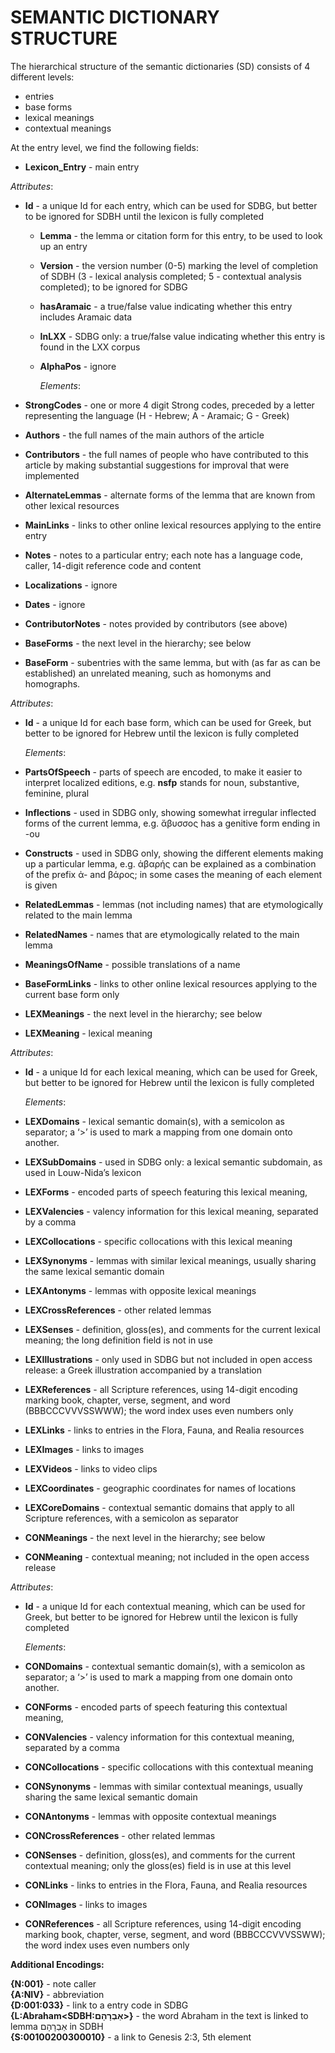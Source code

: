 # **SEMANTIC DICTIONARY STRUCTURE**

The hierarchical structure of the semantic dictionaries (SD) consists of 4 different levels:

* entries  
* base forms  
* lexical meanings  
* contextual meanings

At the entry level, we find the following fields:

* **Lexicon\_Entry** \- main entry

*Attributes*:

* **Id** \- a unique Id for each entry, which can be used for SDBG, but better to be ignored for SDBH until the lexicon is fully completed  
  * **Lemma** \- the lemma or citation form for this entry, to be used to look up an entry  
  * **Version** \- the version number (0-5) marking the level of completion of SDBH (3 \- lexical analysis completed; 5 \- contextual analysis completed); to be ignored for SDBG  
  * **hasAramaic** \- a true/false value indicating whether this entry includes Aramaic data  
  * **InLXX** \- SDBG only: a true/false value indicating whether this entry is found in the LXX corpus  
  * **AlphaPos** \- ignore

	*Elements*:

* **StrongCodes** \- one or more 4 digit Strong codes, preceded by a letter representing the language (H \- Hebrew; A \- Aramaic; G \- Greek)  
* **Authors** \- the full names of the main authors of the article  
* **Contributors** \- the full names of people who have contributed to this article by making substantial suggestions for improval that were implemented  
* **AlternateLemmas** \- alternate forms of the lemma that are known from other lexical resources  
* **MainLinks** \- links to other online lexical resources applying to the entire entry  
* **Notes** \- notes to a particular entry; each note has a language code, caller, 14-digit reference code and content  
* **Localizations** \- ignore  
* **Dates** \- ignore  
* **ContributorNotes** \- notes provided by contributors (see above)  
* **BaseForms** \- the next level in the hierarchy; see below

* **BaseForm** \- subentries with the same lemma, but with (as far as can be established) an unrelated meaning, such as homonyms and homographs.

*Attributes*:

* **Id** \- a unique Id for each base form, which can be used for Greek, but better to be ignored for Hebrew until the lexicon is fully completed

	*Elements*:

* **PartsOfSpeech** \- parts of speech are encoded, to make it easier to interpret localized editions, e.g. **nsfp** stands for noun, substantive, feminine, plural  
* **Inflections** \- used in SDBG only, showing somewhat irregular inflected forms of the current lemma, e.g. ἄβυσσος has a genitive form ending in \-ου  
* **Constructs** \- used in SDBG only, showing the different elements making up a particular lemma, e.g. ἀβαρής can be explained as a combination of the prefix ἀ- and βάρος; in some cases the meaning of each element is given  
* **RelatedLemmas** \- lemmas (not including names) that are etymologically related to the main lemma  
* **RelatedNames** \- names that are etymologically related to the main lemma  
* **MeaningsOfName** \- possible translations of a name  
* **BaseFormLinks** \- links to other online lexical resources applying to the current base form only  
* **LEXMeanings** \- the next level in the hierarchy; see below

* **LEXMeaning** \- lexical meaning

*Attributes*:

* **Id** \- a unique Id for each lexical meaning, which can be used for Greek, but better to be ignored for Hebrew until the lexicon is fully completed

	*Elements*:

* **LEXDomains** \- lexical semantic domain(s), with a semicolon as separator; a ‘\>’ is used to mark a mapping from one domain onto another.  
* **LEXSubDomains** \- used in SDBG only: a lexical semantic subdomain, as used in Louw-Nida’s lexicon  
* **LEXForms** \- encoded parts of speech featuring this lexical meaning,   
* **LEXValencies** \- valency information for this lexical meaning, separated by a comma  
* **LEXCollocations** \- specific collocations with this lexical meaning  
* **LEXSynonyms** \- lemmas with similar lexical meanings, usually sharing the same lexical semantic domain   
* **LEXAntonyms** \- lemmas with opposite lexical meanings  
* **LEXCrossReferences** \- other related lemmas  
* **LEXSenses** \- definition, gloss(es), and comments for the current lexical meaning; the long definition field is not in use  
* **LEXIllustrations** \- only used in SDBG but not included in open access release: a Greek illustration accompanied by a translation  
* **LEXReferences** \- all Scripture references, using 14-digit encoding marking book, chapter, verse, segment, and word (BBBCCCVVVSSWWW); the word index uses even numbers only  
* **LEXLinks** \- links to entries in the Flora, Fauna, and Realia resources  
* **LEXImages** \- links to images  
* **LEXVideos** \- links to video clips  
* **LEXCoordinates** \- geographic coordinates for names of locations  
* **LEXCoreDomains** \- contextual semantic domains that apply to all Scripture references, with a semicolon as separator  
* **CONMeanings** \- the next level in the hierarchy; see below

* **CONMeaning** \- contextual meaning; not included in the open access release

*Attributes*:

* **Id** \- a unique Id for each contextual meaning, which can be used for Greek, but better to be ignored for Hebrew until the lexicon is fully completed

	*Elements*:

* **CONDomains** \- contextual semantic domain(s), with a semicolon as separator; a ‘\>’ is used to mark a mapping from one domain onto another.  
* **CONForms** \- encoded parts of speech featuring this contextual meaning,   
* **CONValencies** \- valency information for this contextual meaning, separated by a comma  
* **CONCollocations** \- specific collocations with this contextual meaning  
* **CONSynonyms** \- lemmas with similar contextual meanings, usually sharing the same lexical semantic domain   
* **CONAntonyms** \- lemmas with opposite contextual meanings  
* **CONCrossReferences** \- other related lemmas  
* **CONSenses** \- definition, gloss(es), and comments for the current contextual meaning; only the gloss(es) field is in use at this level  
* **CONLinks** \- links to entries in the Flora, Fauna, and Realia resources  
* **CONImages** \- links to images  
* **CONReferences** \- all Scripture references, using 14-digit encoding marking book, chapter, verse, segment, and word (BBBCCCVVVSSWW); the word index uses even numbers only

**Additional Encodings:**

**{N:001}** \- note caller  
**{A:NIV}** \- abbreviation  
**{D:001:033}** \- link to a entry code in SDBG  
**{L:Abraham\<SDBH:אַבְרָהָם\>}** \- the word Abraham in the text is linked to lemma אַבְרָהָם in SDBH  
**{S:00100200300010}** \- a link to Genesis 2:3, 5th element